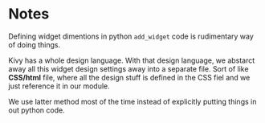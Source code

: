 # Notes
Defining widget dimentions in python `add_widget` code is rudimentary way of doing things.

Kivy has a whole design language. With that design language, we abstarct away all this widget design settings away into a separate file. Sort of like **CSS/html** file, where all the design stuff is defined in the CSS fiel and we just reference it in our module.

We use latter method most of the time instead of explicitly putting things in out python code.